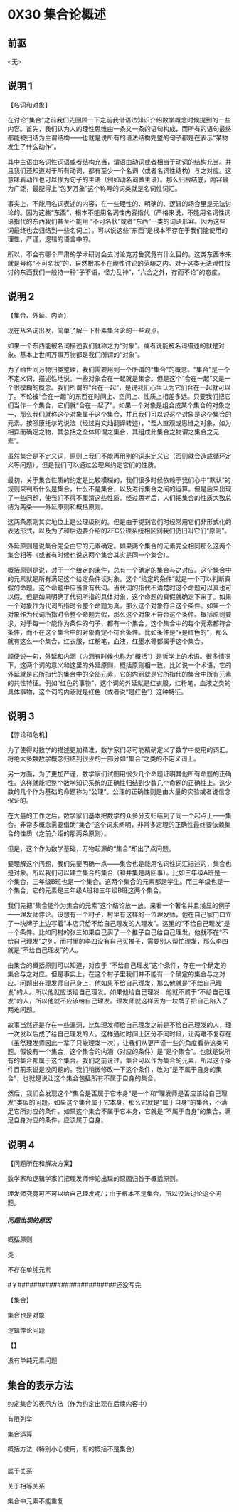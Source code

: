 # 0X30 集合论概述

## 前驱

<无>

## 说明 1

【名词和对象】

在讨论“集合”之前我们先回顾一下之前我借语法知识介绍数学概念时候提到的一些内容。首先，我们认为人的理性思维由一条又一条的语句构成，而所有的语句最终都能被归结为主谓结构——也就是说所有的语法结构完整的句子都是在表示“某物发生了什么动作”。

其中主语由名词性词语或者结构充当，谓语由动词或者相当于动词的结构充当。并且我们还知道对于所有动词，都有至少一个名词（或者名词性结构）与之对应。这意味着动作也可以作为句子的主语（例如动名词做主语）。那么归根结底，内容最为广泛，最配得上“包罗万象”这个称号的词类就是名词性词汇。

事实上，不能用名词表述的内容，在一些理性的、明确的、逻辑的场合里是无法讨论的。因为这些“东西”，根本不能用名词性内容指代（严格来说，不能用名词性词语指代的东西我们甚至不能用 “不可名状”或者“东西”一类的词语形容。因为这些词最终也会归结到一些名词上）。可以说这些“东西”是根本不存在于我们能使用的理性，严谨，逻辑的语言中的。

所以，不会有哪个严肃的学术研讨会去讨论克苏鲁究竟有什么目的。这类东西本来就是号称“不可名状”的，自然根本不在理性讨论的范畴之内。对于这类无法理性探讨的东西我们一般持一种“子不语，怪力乱神”，“六合之外，存而不论”的态度。

## 说明 2

【集合、外延、内涵】

现在从名词出发，简单了解一下朴素集合论的一些观点。

如果一个东西能被名词描述我们就称之为“对象”。或者说能被名词描述的就是对象。基本上世间万事万物都是我们所谓的“对象”。

为了给世间万物归类整理，我们需要用到一个所谓的“集合”的概念。“集合”是一个不定义词，描述性地说，一些对象合在一起就是集合。但是这个“合在一起”又是一个很模糊的概念。我们所谓的“合在一起”，是说我们心里认为它们合在一起就可以了。不论被“合在一起”的东西在时间上、空间上、性质上相差多远。只要我们把它们当作一个集合，它们就“合在一起了”。如果一个对象是组合成某个集合的对象之一，那么我们就称这个对象属于这个集合，并且我们可以说这个对象是这个集合的元素。按照康托尔的说法（经过肖文灿翻译转述），“吾人直观或思维之对象，如为相异而确定之物，其总括之全体即谓之集合，其组成此集合之物谓之集合之元素”。

虽然集合是不定义词，原则上我们不能再用别的词来定义它（否则就会造成循环定义等问题）。但是我们可以通过公理来约定它们的性质。

最初，关于集合性质的约定是比较模糊的，我们很多时候依赖于我们心中“默认”的规则来判断什么是集合，什么不是集合，以及进行集合之间的运算。但是后来出现了一些问题，使我们不得不厘清这些性质。经过思考后，人们把集合的性质大致总结为两条——外延原则和概括原则。

这两条原则其实地位上是公理级别的。但是由于提到它们时经常用它们非形式化的表达形式，以及为了和后边要介绍的ZFC公理系统相区别我们仍旧叫它们“原则”。

外延原则是说集合完全由它的元素确定。如果两个集合的元素完全相同那么这两个集合相等（或者有时候也说这两个集合其实是同一个集合）。

概括原则是说，对于一个给定的条件，总有一个确定的集合与之对应。这个集合中的元素就是所有满足这个给定条件读对象。这个“给定的条件”就是一个可以判断真假的命题。这个命题中应当含有代词。当代词的指代不清楚时这个命题可以真也可以假。但是如果明确了代词所指的具体对象，这个命题的真假就确定下来了。如果一个对象作为代词所指时令整个命题为真，那么这个对象符合这个条件。如果一个对象作为代词所指时令整个命题为假，那么这个对象不符合这个条件。概括原则要求，对于每一个能作为条件的句子，都有一个集合，这个集合中的每个元素都符合条件，而不在这个集合中的对象肯定不符合条件。比如条件是“x是红色的”，那么就有这么一个集合，红衣服，红粉笔，血液，红墨水等都属于这个集合。

顺便说一句，外延和内涵（内涵有时候也称为“概括”）是哲学上的术语。很多情况下，这两个词的意义和这里的外延原则，概括原则相一致。比如说一个术语，它的外延就是它所指代的集合中的全部元素，它的内涵就是它所指代的集合中所有元素的共性特征。例如“红色的事物”，这个词的外延就是红衣服，红粉笔，血液之类的具体事物，这个词的内涵就是红色（或者说“是红色”）这种特征。

## 说明 3

【悖论和危机】

为了使得对数学的描述更加精准，数学家们尽可能精确定义了数学中使用的词汇。将绝大多数数学概念归结到很少的一部分如“集合”之类的不定义词上。

另一方面，为了更加严谨，数学家们试图用很少几个命题证明其他所有命题的正确性。这样就能把整个数学知识系统的正确性归结到少数几个命题的正确性上。这少数的几个作为基础的命题称为“公理”。公理的正确性则是由大量的实验或者说信念保证的。

在大量的工作之后，数学家们基本把数学的众多分支归结到了同一个起点上——集合。非常多概念需要借助“集合”这个词来阐明，非常多定理的正确性最终要依赖集合的性质（之前介绍的那两条原则）。

但是，这个作为数学基础，万物起源的“集合”却出了点问题。

要理解这个问题，我们先要明确一点——集合也是能用名词性词汇描述的，集合也是对象。所以我们可以建立集合的集合（和并集是两回事）。比如三年级A班是一个集合，三年级B班也是一个集合。这两个集合的元素都是学生。而三年级也是一个集合，它的元素是三年级A班和三年级B班这两个集合。

我们先把“集合能作为集合的元素”这个结论放一放，来看一个著名并且浅显的例子——理发师悖论。设想有一个村子，村里有这样的一位理发师，他在自己家门口立了一块牌子上边写着“本店只给不给自己理发的人理发”。这里的“不给自己理发”是一个条件。比如同村的张三如果自己买了一个推子自己给自己理发，他就不在“不给自己理发”之列。而村里的李四没有自己买推子，需要别人帮忙理发，那么李四就是“不给自己理发”的人。

由集合的概括原则可以知道，对应于 “不给自己理发”这个条件，存在一个确定的集合与之对应。但是事实上，在这个村子里我们并不能有一个确定的集合与之对应。问题出在理发师自己身上，他如果不给自己理发，那么他就是“不给自己理发”的人。所以他就应该给自己理发。如果他给自己理发，他就不属于“不给自己理发”的人，所以他就不应该给自己理发。理发师就这样因为一块牌子把自己陷入了两难问题。

故事当然还是存在一些漏洞，比如理发师给自己理发之前是不给自己理发的人，理一次发以后成了给自己理发的人。这样通过时间上区分不同时段，让两难不复存在（虽然理发师因此一辈子只能理发一次）。让我们从更严谨一些的角度看待这类问题。假设有一个集合，这个集合的内涵（对应的条件）是“是个集合”。也就是说所有的集合都属于这个集合。我们之前说过，集合可以作为集合的元素，所以这个条件目前来说是没问题的。我们稍微修改一下这个条件，改为“是不属于自身的集合”，也就是说让这个集合包括所有不属于自身的集合。

然后，我们会发现这个“集合是否属于它本身”是一个和“理发师是否应该给自己理发”类似的问题。如果这个集合属于它本身，那么它就是“属于自身”的集合，不满足它所对应的条件。如果这个集合不属于它本身，它就是“不属于自身”的集合，满足自身对应的条件，应该属于自身。

## 说明 4

【问题所在和解决方案】

数学家和逻辑学家们把理发师悖论出现的原因归咎于概括原则。


理发师究竟可不可以给自己理发呢/；由于根本不是集合，所以没法讨论这个问题。

##### 问题出现的原因

概括原则

类

不存在单纯元素


#￥#########################还没写完


【集合】


集合也是对象

逻辑悖论问题

【】

没有单纯元素问题

## 集合的表示方法

约定集合的表示方法（作为约定出现在后续内容中）

有限列举

集合运算

概括方法（特别小心使用，有的概括不是集合）

##

属于关系

关于相等关系

集合中元素不能重复




